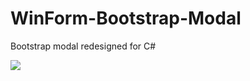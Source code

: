# WinForm-Bootstrap-Modal
Bootstrap modal redesigned for C#

![](https://github.com/ahmetyasirklc/WinForm-Bootstrap-Modal/blob/master/bootstrap-modal.jpg)
